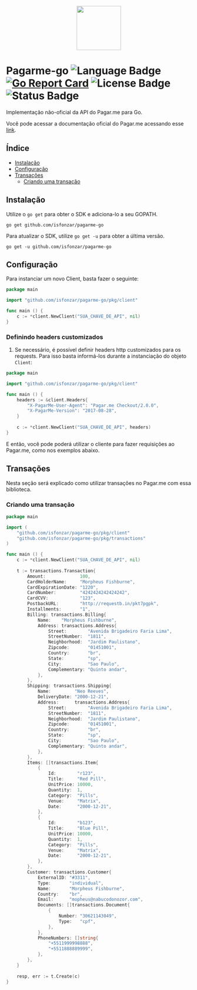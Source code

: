<p align="center">
    <img width="120" src="http://www.gophergala.com/assets/img/fancy_gopher_renee.jpg">
</p>

# Pagarme-go ![Language Badge](https://img.shields.io/badge/Language-Go-blue.svg) [![Go Report Card](https://goreportcard.com/badge/github.com/isfonzar/pagarme-go)](https://goreportcard.com/report/github.com/isfonzar/pagarme-go) ![License Badge](https://img.shields.io/badge/License-MIT-blue.svg) ![Status Badge](https://img.shields.io/badge/Status-Beta-brightgreen.svg)

Implementação não-oficial da API do Pagar.me para Go.

Você pode acessar a documentação oficial do Pagar.me acessando esse [link](https://docs.pagar.me).

## Índice

- [Instalação](#instalação)
- [Configuração](#configuração)
- [Transações](#transações)
  - [Criando uma transação](#criando-uma-transação)

## Instalação

Utilize o `go get` para obter o SDK e adiciona-lo a seu GOPATH.

`go get github.com/isfonzar/pagarme-go`

Para atualizar o SDK, utilize `go get -u` para obter a última versão.

`go get -u github.com/isfonzar/pagarme-go`

## Configuração

Para instanciar um novo Client, basta fazer o seguinte:

```go
package main

import "github.com/isfonzar/pagarme-go/pkg/client"

func main () {
    c := *client.NewClient("SUA_CHAVE_DE_API", nil)
}
```

### Definindo headers customizados

1. Se necessário, é possível definir headers http customizados para os requests. Para isso basta informá-los durante a instanciação do objeto `Client`:

```go
package main

import "github.com/isfonzar/pagarme-go/pkg/client"

func main () {
	headers := &client.Headers{
        "X-PagarMe-User-Agent": "Pagar.me Checkout/2.0.0",
        "X-PagarMe-Version": "2017-08-28",
    }
	
    c := *client.NewClient("SUA_CHAVE_DE_API", headers)
}
```

E então, você pode poderá utilizar o cliente para fazer requisições ao Pagar.me, como nos exemplos abaixo.

## Transações

Nesta seção será explicado como utilizar transações no Pagar.me com essa biblioteca.

### Criando uma transação

```go
package main

import (
	"github.com/isfonzar/pagarme-go/pkg/client"
	"github.com/isfonzar/pagarme-go/pkg/transactions"
)

func main () {
    c := *client.NewClient("SUA_CHAVE_DE_API", nil)
    
    t := transactions.Transaction{
        Amount:             100,
        CardHolderName:     "Morpheus Fishburne",
        CardExpirationDate: "1220",
        CardNumber:         "4242424242424242",
        CardCVV:            "123",
        PostbackURL:        "http://requestb.in/pkt7pgpk",
        Installments:       "1",
        Billing: transactions.Billing{
            Name:    "Morpheus Fishburne",
            Address: transactions.Address{
                Street:        "Avenida Brigadeiro Faria Lima",
                StreetNumber:  "1811",
                Neighborhood:  "Jardim Paulistano",
                Zipcode:       "01451001",
                Country:       "br",
                State:         "sp",
                City:          "Sao Paulo",
                Complementary: "Quinto andar",
            },
        },
        Shipping: transactions.Shipping{
            Name:         "Neo Reeves",
            DeliveryDate: "2000-12-21",
            Address:      transactions.Address{
                Street:        "Avenida Brigadeiro Faria Lima",
                StreetNumber:  "1811",
                Neighborhood:  "Jardim Paulistano",
                Zipcode:       "01451001",
                Country:       "br",
                State:         "sp",
                City:          "Sao Paulo",
                Complementary: "Quinto andar",
            },
        },
        Items: []transactions.Item{
            {
                Id:        "r123",
                Title:     "Red Pill",
                UnitPrice: 10000,
                Quantity:  1,
                Category:  "Pills",
                Venue:     "Matrix",
                Date:      "2000-12-21",
            },
            {
                Id:        "b123",
                Title:     "Blue Pill",
                UnitPrice: 10000,
                Quantity:  1,
                Category:  "Pills",
                Venue:     "Matrix",
                Date:      "2000-12-21",
            },
        },
        Customer: transactions.Customer{
            ExternalID: "#3311",
            Type:       "individual",
            Name:       "Morpheus Fishburne",
            Country:    "br",
            Email:      "mopheus@nabucodonozor.com",
            Documents: []transactions.Document{
                {
                    Number: "30621143049",
                    Type:   "cpf",
                },
            },
            PhoneNumbers: []string{
                "+5511999998888",
                "+5511888889999",
            },
        },
    }
	
    resp, err := t.Create(c)
}
```
